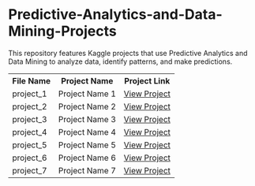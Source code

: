# Predictive-Analytics-and-Data-Mining-Projects
This repository features Kaggle projects that use Predictive Analytics and Data Mining to analyze data, identify patterns, and make predictions.

<table style="width: 100%">
  <tr>
    <th><b>File Name</b></th>
    <th><b>Project Name</b></th>
    <th><b>Project Link</b></th>
  </tr>
  <tr>
    <td>project_1</td>
    <td>Project Name 1</td>
    <td><a href="https://github.com/yourusername/prediction-projects/tree/main/project_1">View Project</a></td>
  </tr>
  <tr>
    <td>project_2</td>
    <td>Project Name 2</td>
    <td><a href="https://github.com/yourusername/prediction-projects/tree/main/project_2">View Project</a></td>
  </tr>
  <tr>
    <td>project_3</td>
    <td>Project Name 3</td>
    <td><a href="https://github.com/yourusername/prediction-projects/tree/main/project_3">View Project</a></td>
  </tr>
  <tr>
    <td>project_4</td>
    <td>Project Name 4</td>
    <td><a href="https://github.com/yourusername/prediction-projects/tree/main/project_4">View Project</a></td>
  </tr>
  <tr>
    <td>project_5</td>
    <td>Project Name 5</td>
    <td><a href="https://github.com/yourusername/prediction-projects/tree/main/project_5">View Project</a></td>
  </tr>
  <tr>
    <td>project_6</td>
    <td>Project Name 6</td>
    <td><a href="https://github.com/yourusername/prediction-projects/tree/main/project_6">View Project</a></td>
  </tr>
  <tr>
    <td>project_7</td>
    <td>Project Name 7</td>
    <td><a href="https://github.com/yourusername/prediction-projects/tree/main/project_7">View Project</a></td>
  </tr>
</table>

